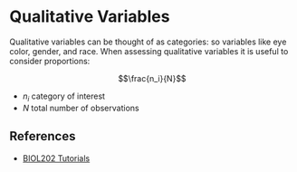 # Qualitative Variables

Qualitative variables can be thought of as categories: so variables like eye color, gender, and race. 
When assessing qualitative variables it is useful to consider proportions:

$$\frac{n_i}{N}$$

- $n_i$ category of interest
- $N$ total number of observations


## References

- [BIOL202 Tutorials](https://ubco-biology.github.io/BIOL202/desc_cat_Var.html)

